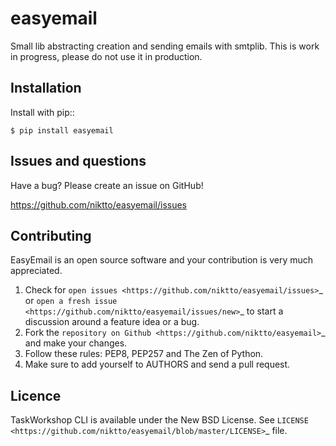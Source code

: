 easyemail
=========

Small lib abstracting creation and sending emails with smtplib. This is work in
progress, please do not use it in production.

Installation
------------

Install with pip::

    $ pip install easyemail

Issues and questions
--------------------

Have a bug? Please create an issue on GitHub!

https://github.com/niktto/easyemail/issues


Contributing
------------

EasyEmail is an open source software and your contribution is very much
appreciated.

1. Check for
   `open issues <https://github.com/niktto/easyemail/issues>`_ or
   `open a fresh issue <https://github.com/niktto/easyemail/issues/new>`_
   to start a discussion around a feature idea or a bug.
2. Fork the
   `repository on Github <https://github.com/niktto/easyemail>`_
   and make your changes.
3. Follow these rules: PEP8, PEP257 and The
   Zen of Python.
4. Make sure to add yourself to AUTHORS and send a pull request.


Licence
-------

TaskWorkshop CLI is available under the New BSD License. See
`LICENSE <https://github.com/niktto/easyemail/blob/master/LICENSE>`_
file.
